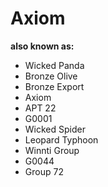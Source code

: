 # Axiom

**also known as:**
- Wicked Panda
- Bronze Olive
- Bronze Export
- Axiom
- APT 22
- G0001
- Wicked Spider
- Leopard Typhoon
- Winnti Group
- G0044
- Group 72
